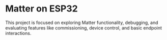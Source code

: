 # Matter on ESP32
This project is focused on exploring Matter functionality, debugging, and evaluating features like commissioning, device control, and basic endpoint interactions.
